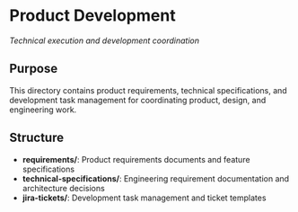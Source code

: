 # Product Development

*Technical execution and development coordination*

## Purpose
This directory contains product requirements, technical specifications, and development task management for coordinating product, design, and engineering work.

## Structure
- **requirements/**: Product requirements documents and feature specifications
- **technical-specifications/**: Engineering requirement documentation and architecture decisions
- **jira-tickets/**: Development task management and ticket templates
